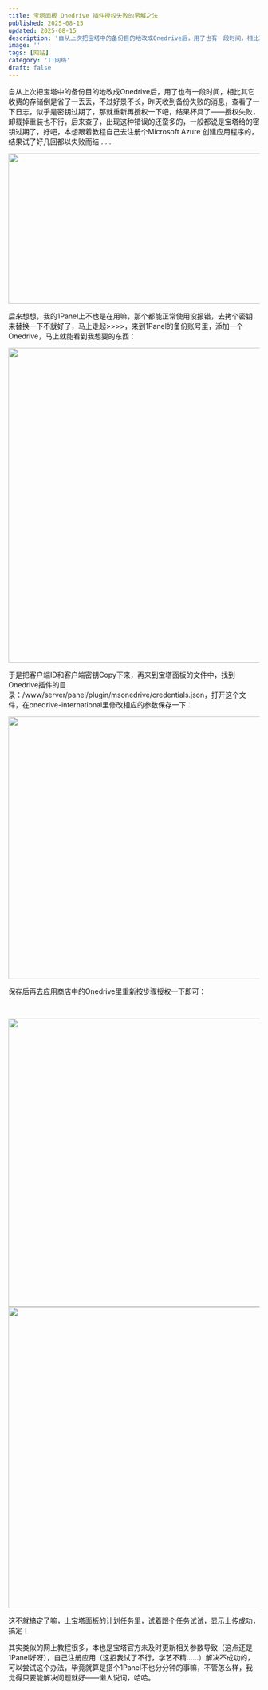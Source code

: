 ```yaml
---
title: 宝塔面板 Onedrive 插件授权失败的另解之法
published: 2025-08-15
updated: 2025-08-15
description: '自从上次把宝塔中的备份目的地改成Onedrive后，用了也有一段时间，相比其它收费的存储倒是省了一丢丢，不过好景不长，昨天收到备份失败的消息，查看了一下日志，似乎是密钥过期了，那就重新再授权一下吧，结果杯具了——授权失败，卸载掉重装也不行，后来查了，出现这种错误的还蛮多的，一般都说是宝塔给的密钥过期了'
image: ''
tags: [网站]
category: 'IT网络'
draft: false 
---
```


自从上次把宝塔中的备份目的地改成Onedrive后，用了也有一段时间，相比其它收费的存储倒是省了一丢丢，不过好景不长，昨天收到备份失败的消息，查看了一下日志，似乎是密钥过期了，那就重新再授权一下吧，结果杯具了——授权失败，卸载掉重装也不行，后来查了，出现这种错误的还蛮多的，一般都说是宝塔给的密钥过期了，好吧，本想跟着教程自己去注册个Microsoft Azure 创建应用程序的，结果试了好几回都以失败而结……

<img class="alignnone size-full wp-image-1589" src="https://image.uu126.cn/wp-content/uploads/2025/08/20250818150647261.png" alt="" width="747" height="301" />

后来想想，我的1Panel上不也是在用嘛，那个都能正常使用没报错，去拷个密钥来替换一下不就好了，马上走起&gt;&gt;&gt;&gt;，来到1Panel的备份账号里，添加一个Onedrive，马上就能看到我想要的东西：

<img class="alignnone size-full wp-image-1585" src="https://image.uu126.cn/wp-content/uploads/2025/08/20250818150634960.png" alt="" width="639" height="629" />

于是把客户端ID和客户端密钥Copy下来，再来到宝塔面板的文件中，找到Onedrive插件的目录：/www/server/panel/plugin/msonedrive/credentials.json，打开这个文件，在onedrive-international里修改相应的参数保存一下：

<img class="alignnone size-full wp-image-1588" src="https://image.uu126.cn/wp-content/uploads/2025/08/20250818150644125.png" alt="" width="1024" height="525" />

保存后再去应用商店中的Onedrive里重新按步骤授权一下即可：

&nbsp;

<img class="alignnone size-full wp-image-1587" src="https://image.uu126.cn/wp-content/uploads/2025/08/20250818150642261.png" alt="" width="1024" height="576" />

<img class="alignnone size-full wp-image-1586" src="https://image.uu126.cn/wp-content/uploads/2025/08/20250818150639737.png" alt="" width="687" height="603" />

这不就搞定了嘛，上宝塔面板的计划任务里，试着跟个任务试试，显示上传成功，搞定！

其实类似的网上教程很多，本也是宝塔官方未及时更新相关参数导致（这点还是1Panel好呀），自己注册应用（这招我试了不行，学艺不精……）解决不成功的，可以尝试这个办法，毕竟就算是搭个1Panel不也分分钟的事嘛，不管怎么样，我觉得只要能解决问题就好——懒人说词，哈哈。